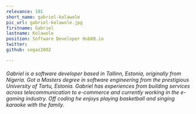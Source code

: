 ```yaml
---
relevance: 101
short_name: gabriel-kolawole
pic_url: gabriel-kolawole.jpg
firstname: Gabriel
lastname: Kolawole
position: Software Developer Hub88.io
twitter: 
github: segaz2002

---
```

###### <p>Gabriel is a software developer based in Tallinn, Estonia, originally from Nigeria. Got a Masters degree in software engineering from the prestigious University of Tartu, Estonia. Gabriel has experiences from building services across telecommunication to e-commerce and currently working in the e-gaming industry. Off coding he enjoys playing basketball and singing karaoke with the family.</p>